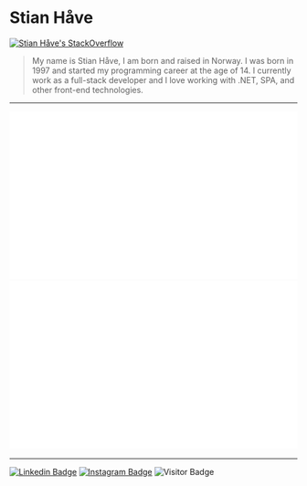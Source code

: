 # Stian Håve
[![Stian Håve's StackOverflow](https://github-readme-stackoverflow.vercel.app/?userID=3712531&theme=dark&layout=default)](https://stackoverflow.com/users/3712531/stanley)
> My name is Stian Håve, I am born and raised in Norway. I was born in 1997 and started my programming career at the age of 14. I currently work as a full-stack developer and I love working with .NET, SPA, and other front-end technologies.
___
![](https://raw.githubusercontent.com/StanlyLife/github-stats-transparent/output/generated/overview.svg)
![](https://raw.githubusercontent.com/StanlyLife/github-stats-transparent/output/generated/languages.svg)
___


[![Linkedin Badge](https://img.shields.io/badge/-StianHåve-blue?style=plastic-square&logo=Linkedin&logoColor=white&link=https://www.linkedin.com/in/stianhave/)](https://www.linkedin.com/in/stianhave/)
[![Instagram Badge](https://img.shields.io/badge/-StianLife-blue?style=?style=plastic&logo=instagram&logoColor=white&link=https://instagram.com/Stianlife/)](https://instagram.com/stianlife)
![Visitor Badge](https://visitor-badge.laobi.icu/badge?page_id=stanlylife)

